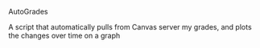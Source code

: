 AutoGrades

A script that automatically pulls from Canvas server my grades, and plots the changes over time on a graph